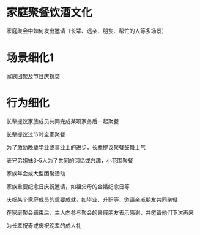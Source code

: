 
# 家庭聚餐饮酒文化

家庭聚会中如何发出邀请（长辈、远亲、朋友、帮忙的人等多场景）

# 场景细化1

家族团聚及节日庆祝类

# 行为细化

长辈提议家族成员共同完成某项家务后一起聚餐

长辈提议过节时全家聚餐

为了激励晚辈学业或事业上的进步，长辈提议聚餐鼓舞士气

表兄弟姐妹3-5人为了共同的回忆或兴趣，小范围聚餐

家族年会或大型团聚活动

家族重要纪念日庆祝邀请，如祖父母的金婚纪念日等

庆祝某个家庭成员的重要成就，如毕业、升职等，邀请亲戚朋友共同聚餐

在家庭聚会结束后，主人向参与聚会的亲戚朋友表示感谢，并邀请他们下次再来

为长辈祝寿或庆祝晚辈的成人礼
